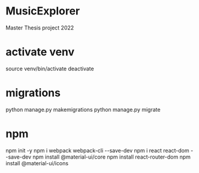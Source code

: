 # MusicExplorer
Master Thesis project 2022


# activate venv
source venv/bin/activate
deactivate


# migrations
python manage.py makemigrations
python manage.py migrate

# npm
npm init -y
npm i webpack webpack-cli --save-dev
npm i react react-dom --save-dev
npm install @material-ui/core
npm install react-router-dom
npm install @material-ui/icons